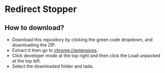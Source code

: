 # Redirect Stopper

## How to download?

- Download this repository by clicking the green code dropdown, and downloading the ZIP.
- Extract it then go to [chrome://extensions](chrome://extensions).
- Click developer mode at the top right and then click the Load unpacked at the top left.
- Select the downloaded folder and tada.
